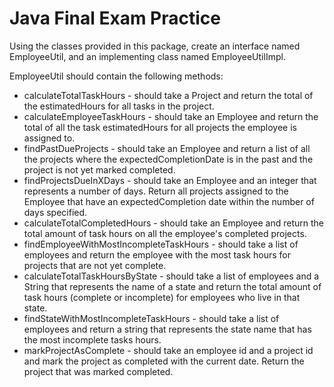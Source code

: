 # Java Final Exam Practice

Using the classes provided in this package, create an interface named EmployeeUtil, and an implementing class named EmployeeUtilImpl.

EmployeeUtil should contain the following methods:

- calculateTotalTaskHours - should take a Project and return the total of the estimatedHours for all tasks in the project.
- calculateEmployeeTaskHours - should take an Employee and return the total of all the task estimatedHours for all projects the employee is assigned to.
- findPastDueProjects - should take an Employee and return a list of all the projects where the expectedCompletionDate is in the past and the project is not yet marked completed.
- findProjectsDueInXDays - should take an Employee and an integer that represents a number of days. Return all projects assigned to the Employee that have an expectedCompletion date within the number of days specified.
- calculateTotalCompletedHours - should take an Employee and return the total amount of task hours on all the employee's completed projects.
- findEmployeeWithMostIncompleteTaskHours - should take a list of employees and return the employee with the most task hours for projects that are not yet complete.
- calculateTotalTaskHoursByState - should take a list of employees and a String that represents the name of a state and return the total amount of task hours (complete or incomplete) for employees who live in that state.
- findStateWithMostIncompleteTaskHours - should take a list of employees and return a string that represents the state name that has the most incomplete tasks hours.
- markProjectAsComplete - should take an employee id and a project id and mark the project as completed with the current date. Return the project that was marked completed.